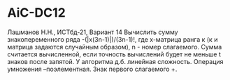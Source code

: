 # AiC-DC12
Лашманов Н.Н., ИСТбд-21, Вариант 14
Вычислить сумму знакопеременного ряда -(|х(3n-1)|)/(3n-1)!, где х-матрица ранга к (к и матрица задаются случайным образом), n - номер слагаемого. Сумма считается вычисленной, если точность вычислений будет не меньше t знаков после запятой. У алгоритма д.б. линейная сложность. Операция умножения –поэлементная. Знак первого слагаемого  +.

